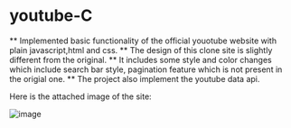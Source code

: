 # youtube-C
** Implemented basic functionality of the official youotube website with plain javascript,html and css.
** The design of this clone site is slightly different from the original.
** It includes some style and color changes which include search bar style, pagination feature which is not present in the origial one.
** The project also implement the youtube data api.

Here is the attached image of the site:

![image](https://github.com/csadhok-38/youtube-C/assets/109841914/302ec214-58c0-4d51-b2ba-6e110368e3ac)

